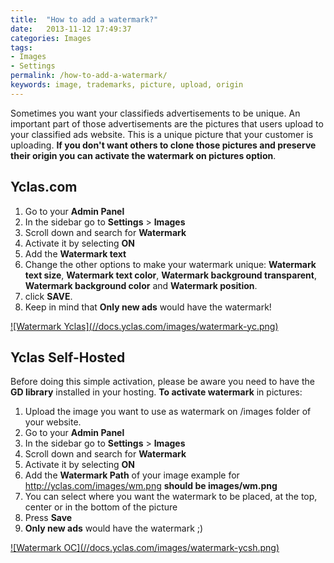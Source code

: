 ```yaml
---
title:  "How to add a watermark?"
date:   2013-11-12 17:49:37
categories: Images
tags: 
- Images
- Settings
permalink: /how-to-add-a-watermark/
keywords: image, trademarks, picture, upload, origin
---
```

Sometimes you want your classifieds advertisements to be unique. An important part of those advertisements are the pictures that users upload to your classified ads website. This is a unique picture that your customer is uploading. **If you don't want others to clone those pictures and preserve their origin you can activate the watermark on pictures option**.

## Yclas.com

1. Go to your **Admin Panel**
2. In the sidebar go to **Settings** > **Images**
3. Scroll down and search for **Watermark**
4. Activate it by selecting **ON**
5. Add the **Watermark text**
6. Change the other options to make your watermark unique: **Watermark text size**, **Watermark text color**, **Watermark background transparent**, **Watermark background color** and **Watermark position**.
7. click **SAVE**.
8. Keep in mind that **Only new ads** would have the watermark!

<a href="//docs.yclas.com/images/watermark-yc.png" class="thumbnail gallery-item" data-gallery>
![Watermark Yclas](//docs.yclas.com/images/watermark-yc.png)
</a>

## Yclas Self-Hosted

Before doing this simple activation, please be aware you need to have the **GD library** installed in your hosting. **To activate watermark** in pictures: 

1. Upload the image you want to use as watermark on /images folder of your website.
2. Go to your **Admin Panel**
3. In the sidebar go to **Settings** > **Images**
4. Scroll down and search for **Watermark**
5. Activate it by selecting **ON**
6. Add the **Watermark Path** of your image example for http://yclas.com/images/wm.png **should be images/wm.png**
7. You can select where you want the watermark to be placed, at the top, center or in the bottom of the picture
8. Press **Save**
9. **Only new ads** would have the watermark ;)

<a href="//docs.yclas.com/images/watermark-oc.png" class="thumbnail gallery-item" data-gallery>
![Watermark OC](//docs.yclas.com/images/watermark-ycsh.png)
</a>
